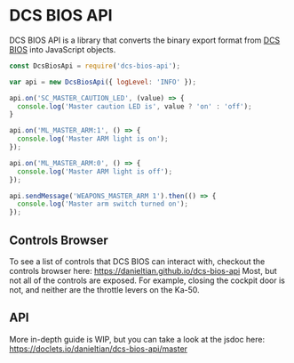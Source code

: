 # DCS BIOS API

DCS BIOS API is a library that converts the binary export format from [DCS BIOS](https://github.com/dcs-bios/dcs-bios) into JavaScript objects.

```js
const DcsBiosApi = require('dcs-bios-api');

var api = new DcsBiosApi({ logLevel: 'INFO' });

api.on('SC_MASTER_CAUTION_LED', (value) => {
  console.log('Master caution LED is', value ? 'on' : 'off');
}

api.on('ML_MASTER_ARM:1', () => {
  console.log('Master ARM light is on');
});

api.on('ML_MASTER_ARM:0', () => {
  console.log('Master ARM light is off');
});

api.sendMessage('WEAPONS_MASTER_ARM 1').then(() => {
  console.log('Master arm switch turned on');
});
```

## Controls Browser
To see a list of controls that DCS BIOS can interact with, checkout the controls browser here: https://danieltian.github.io/dcs-bios-api
Most, but not all of the controls are exposed. For example, closing the cockpit door is not, and neither are the throttle levers on the Ka-50.

## API

More in-depth guide is WIP, but you can take a look at the jsdoc here: https://doclets.io/danieltian/dcs-bios-api/master
